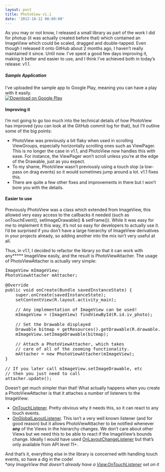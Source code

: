 ```yaml
---
layout: post
title: PhotoView v1.1
date: '2012-10-12 00:00:00'
---
```


As you may or not know, I released a small library as part of the work I did for photup (it was actually created before that) which contained an ImageView which could be scaled, dragged and double-tapped.<!--more--> Even though I released it onto GitHub about 2 months ago, I haven&#8217;t really maintained it since. Until now. I&#8217;ve spent a good few days improving it, making it better and easier to use, and I think I&#8217;ve achieved both in today&#8217;s release: v1.1.

##### Sample Application

I&#8217;ve uploaded the sample app to Google Play, meaning you can have a play with it easily.  
<a href="http://play.google.com/store/apps/details?id=uk.co.senab.photoview.sample" target="_blank"><img alt="Download on Google Play" src="http://i1.wp.com/www.android.com/images/brand/android_app_on_play_logo_small.png" data-recalc-dims="1" /></a>

#### Improving it

I&#8217;m not going to go too much into the technical details of how PhotoView has improved (you can look at the GitHub commit log for that), but I&#8217;ll outline some of the big points:

*   PhotoView was previously a bit flaky when used in scrolling ViewGroups, especially horizontally scrolling ones such as ViewPager. This is no longer the case in v1.1, and PhotoView now handles this with ease. For instance, the ViewPager won&#8217;t scroll unless you&#8217;re at the edge of the Drawable, just as you expect.
*   To my shame, PhotoView wasn&#8217;t previously using a touch slop (a low-pass on drag events) so it would sometimes jump around a lot. v1.1 fixes this.
*   There are quite a few other fixes and improvements in there but I won&#8217;t bore you with the details.

#### Easier to use

Previously PhotoView was a class which extended from ImageView, this allowed very easy access to the callbacks it needed (such as onTouchEvent(), setImageDrawable() & setFrame()). While it was easy for me to implement it this way, it&#8217;s not so easy for developers to actually use it. I&#8217;d be surprised if you don&#8217;t have a large hierarchy of ImageView derivatives in your projects already, so adding another into the mix isn&#8217;t very useful at all.

Thus, in v1.1, I decided to refactor the library so that it can work with any***** ImageView easily, and the result is PhotoViewAttacher. The usage of PhotoViewAttacher is actually very simple:

<pre>ImageView mImageView;
PhotoViewAttacher mAttacher;

@Override
public void onCreate(Bundle savedInstanceState) {
    super.onCreate(savedInstanceState);
    setContentView(R.layout.activity_main);

    // Any implementation of ImageView can be used!
    mImageView = (ImageView) findViewById(R.id.iv_photo);

    // Set the Drawable displayed
    Drawable bitmap = getResources().getDrawable(R.drawable.wallpaper);
    mImageView.setImageDrawable(bitmap);

    // Attach a PhotoViewAttacher, which takes
    // care of all of the zooming functionality.
    mAttacher = new PhotoViewAttacher(mImageView);
}

// If you later call mImageView.setImageDrawable, etc
// then you just need to call
attacher.update();</pre>

Doesn&#8217;t get much simpler than that! What actually happens when you create a PhotoViewAttacher is that it attaches a number of listeners to the ImageView:

*   <a href="https://developer.android.com/reference/android/view/View.OnTouchListener.html" target="_blank">OnTouchListener</a>. Pretty obvious why it needs this, so it can react to any touch events.
*   <a href="https://developer.android.com/reference/android/view/ViewTreeObserver.OnGlobalLayoutListener.html" target="_blank">OnGlobalLayoutListener</a>. This isn&#8217;t a very well known listener (and for good reason) but it allows PhotoViewAttacher to be notified whenever **any** of the Views in the hierarchy changes. We don&#8217;t care about other Views but we need this to be able to react if the ImageView&#8217;s bounds change. Ideally I would have used <a href="https://developer.android.com/reference/android/view/View.OnLayoutChangeListener.html" target="_blank">OnLayoutChangeListener</a> but that&#8217;s only available from API level 11+.

And that&#8217;s it, everything else in the library is concerned with handling touch events, so have a dig in the code!  
**any ImageView that doesn&#8217;t already have a <a href="https://developer.android.com/reference/android/view/View.OnTouchListener.html" target="_blank">View.OnTouchListener</a> set on it*